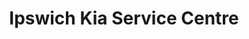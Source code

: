 ---
title: "Ipswich Kia Service Centre"
url: /ipswich/ipswich-kia-service-centre/
shop: car repair
---